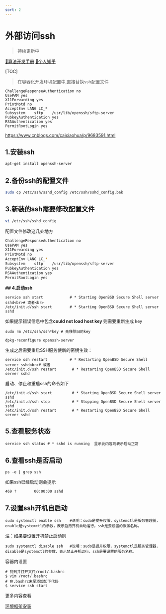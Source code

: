 ```yaml
---
sort: 2
---
```


# 外部访问ssh

> 持续更新中

[🔨算法开发手册](https://kg-nlp.github.io/Algorithm-Project-Manual/工程内容/外部访问ssh.html)
[🔨个人知乎](https://www.zhihu.com/people/zhangyj-n)

[TOC]

> 在容器化开发环境配置中,直接替换ssh配置文件

```
ChallengeResponseAuthentication no
UsePAM yes
X11Forwarding yes
PrintMotd no
AcceptEnv LANG LC_*
Subsystem    sftp    /usr/lib/openssh/sftp-server
PubkeyAuthentication yes
RSAAuthentication yes
PermitRootLogin yes
```

https://www.cnblogs.com/caixiaohua/p/9683591.html

## **1.安装ssh**

```bash
apt-get install openssh-server
```

## **2.备份ssh的配置文件**

```bash
sudo cp /etc/ssh/sshd_config /etc/ssh/sshd_config.bak
```



## **3.新装的ssh需要修改配置文件**

```bash
vi /etc/ssh/sshd_config
```

配置文件修改这几处地方

```bash
ChallengeResponseAuthentication no
UsePAM yes
X11Forwarding yes
PrintMotd no
AcceptEnv LANG LC_*
Subsystem    sftp    /usr/lib/openssh/sftp-server
PubkeyAuthentication yes
RSAAuthentication yes
PermitRootLogin yes
```

**## 4.启动ssh**

```
service ssh start            # * Starting OpenBSD Secure Shell server sshd<br># 或者<br>
/etc/init.d/ssh start        # * Starting OpenBSD Secure Shell server sshd
```

如果提示错误信息中包含**could not load host key** 则需要重新生成 key

```
sudo rm /etc/ssh/ssh*key # 先移除旧的key 

dpkg-reconfigure openssh-server
```

生成之后需要重启SSH服务使新的密钥生效：   

```
service ssh restart          # * Restarting OpenBSD Secure Shell server sshd<br># 或者
/etc/init.d/ssh restart       # * Restarting OpenBSD Secure Shell server sshd
```

启动、停止和重启ssh的命令如下

```
/etc/init.d/ssh start         # * Starting OpenBSD Secure Shell server sshd
/etc/init.d/ssh stop          # * Stopping OpenBSD Secure Shell server sshd
/etc/init.d/ssh restart       # * Restarting OpenBSD Secure Shell server sshd
```



## **5.查看服务状态**

```
service ssh status # * sshd is running  显示此内容则表示启动正常
```



## **6.查看ssh是否启动**

```
ps -e | grep ssh
```

如果ssh已经启动则会提示

```
469 ?        00:00:00 sshd
```



## **7.设置ssh开机自启动**

```
sudo systemctl enable ssh    #说明：sudo是提升权限，systemctl是服务管理器，enable是systemctl的参数，表示启用开机自动运行，ssh是要设置的服务名称。
```

注：如果要设置开机禁止启动则

```
sudo systemctl disable ssh   #说明：sudo是提升权限，systemctl是服务管理器，disable是systemctl的参数，表示禁止开机运行，ssh是要设置的服务名称。
```

容器内设置

```
# 找到并打开文件/root/.bashrc
$ vim /root/.bashrc
# 在.bashrc末尾添加如下代码
$ service ssh start
```





更多内容查看

[环境框架安装](https://kg-nlp.github.io/Algorithm-Project-Manual/算法框架/框架环境.html)
